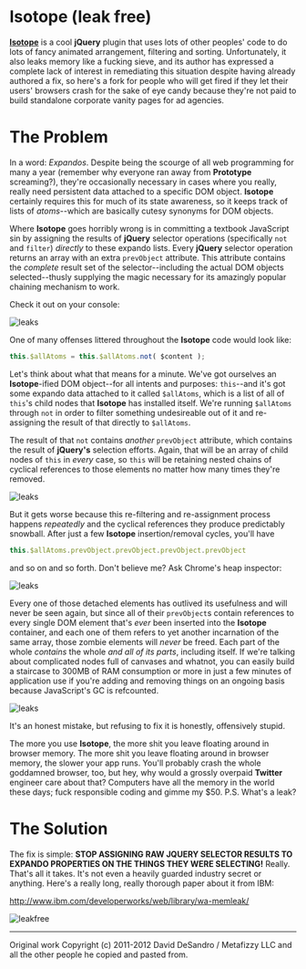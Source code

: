 Isotope (leak free)
========

[**Isotope**](http://isotope.metafizzy.co) is a cool **jQuery** plugin that uses lots of other peoples' code to do lots of fancy animated arrangement, filtering and sorting. Unfortunately, it also leaks memory like a fucking sieve, and its author has expressed a complete lack of interest in remediating this situation despite having already authored a fix, so here's a fork for people who will get fired if they let their users' browsers crash for the sake of eye candy because they're not paid to build standalone corporate vanity pages for ad agencies.

The Problem
========

In a word: *Expandos*. Despite being the scourge of all web programming for many a year (remember why everyone ran away from **Prototype** screaming?), they're occasionally necessary in cases where you really, really need persistent data attached to a specific DOM object. **Isotope** certainly requires this for much of its state awareness, so it keeps track of lists of *atoms*--which are basically cutesy synonyms for DOM objects.

Where **Isotope** goes horribly wrong is in committing a textbook JavaScript sin by assigning the results of **jQuery** selector operations (specifically `not` and `filter`) *directly* to these expando lists. Every **jQuery** selector operation returns an array with an extra `prevObject` attribute. This attribute contains the *complete* result set of the selector--including the actual DOM objects selected--thusly supplying the magic necessary for its amazingly popular chaining mechanism to work.

Check it out on your console:

![leaks](https://raw.github.com/khiltd/isotope-leak-free/master/jquery_results_object.png)

One of many offenses littered throughout the **Isotope** code would look like:

```javascript
this.$allAtoms = this.$allAtoms.not( $content );
```

Let's think about what that means for a minute. We've got ourselves an **Isotope**-ified DOM object--for all intents and purposes: `this`--and it's got some expando data attached to it called `$allAtoms`, which is a list of all of `this`'s child nodes that **Isotope** has installed itself. We're running `$allAtoms` through `not` in order to filter something undesireable out of it and re-assigning the result of that directly to `$allAtoms`.

The result of that `not` contains *another* `prevObject` attribute, which contains the result of **jQuery's** selection efforts. Again, that will be an array of child nodes of `this` in *every* case, so `this` will be retaining nested chains of cyclical references to those elements no matter how many times they're removed.

![leaks](https://raw.github.com/khiltd/isotope-leak-free/master/jquery_results_object2.png)

But it gets worse because this re-filtering and re-assignment process happens *repeatedly* and the cyclical references they produce predictably snowball. After just a few **Isotope** insertion/removal cycles, you'll have

```javascript
this.$allAtoms.prevObject.prevObject.prevObject.prevObject
```

and so on and so forth. Don't believe me? Ask Chrome's heap inspector:

![leaks](https://raw.github.com/khiltd/isotope-leak-free/master/isotope_leaks1.png)

Every one of those detached elements has outlived its usefulness and will never be seen again, but since all of their `prevObject`s contain references to every single DOM element that's *ever* been inserted into the **Isotope** container, and each one of them refers to yet another incarnation of the same array, those zombie elements will *never* be freed. Each part of the whole *contains* the whole *and all of its parts*, including itself. If we're talking about complicated nodes full of canvases and whatnot, you can easily build a staircase to 300MB of RAM consumption or more in just a few minutes of application use if you're adding and removing things on an ongoing basis because JavaScript's GC is refcounted. 

![leaks](https://raw.github.com/khiltd/isotope-leak-free/master/isotope_leaks2.png)

It's an honest mistake, but refusing to fix it is honestly, offensively stupid.

The more you use **Isotope**, the more shit you leave floating around in browser memory. The more shit you leave floating around in browser memory, the slower your app runs. You'll probably crash the whole goddamned browser, too, but hey, why would a grossly overpaid **Twitter** engineer care about that? Computers have all the memory in the world these days; fuck responsible coding and gimme my $50. P.S. What's a leak?

The Solution
======== 

The fix is simple: **STOP ASSIGNING RAW JQUERY SELECTOR RESULTS TO EXPANDO PROPERTIES ON THE THINGS THEY WERE SELECTING!** Really. That's all it takes. It's not even a heavily guarded industry secret or anything. Here's a really long, really thorough paper about it from IBM: 

http://www.ibm.com/developerworks/web/library/wa-memleak/

![leakfree](https://raw.github.com/khiltd/isotope-leak-free/master/isotope_fixed.png)


* * *

Original work Copyright (c) 2011-2012 David DeSandro / Metafizzy LLC and all the other people he copied and pasted from.
